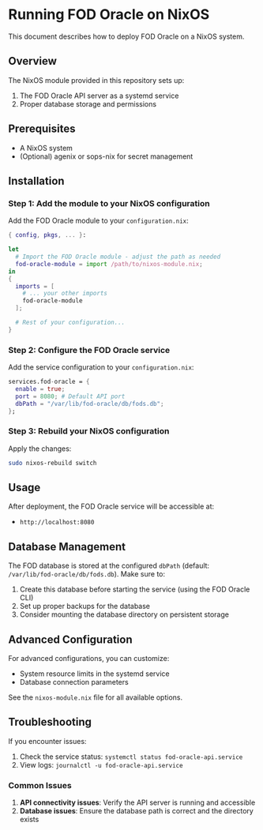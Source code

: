 # Running FOD Oracle on NixOS

This document describes how to deploy FOD Oracle on a NixOS system.

## Overview

The NixOS module provided in this repository sets up:

1. The FOD Oracle API server as a systemd service
2. Proper database storage and permissions

## Prerequisites

- A NixOS system
- (Optional) agenix or sops-nix for secret management

## Installation

### Step 1: Add the module to your NixOS configuration

Add the FOD Oracle module to your `configuration.nix`:

```nix
{ config, pkgs, ... }:

let
  # Import the FOD Oracle module - adjust the path as needed
  fod-oracle-module = import /path/to/nixos-module.nix;
in
{
  imports = [
    # ... your other imports
    fod-oracle-module
  ];

  # Rest of your configuration...
}
```

### Step 2: Configure the FOD Oracle service

Add the service configuration to your `configuration.nix`:

```nix
services.fod-oracle = {
  enable = true;
  port = 8080; # Default API port
  dbPath = "/var/lib/fod-oracle/db/fods.db";
};
```

### Step 3: Rebuild your NixOS configuration

Apply the changes:

```bash
sudo nixos-rebuild switch
```

## Usage

After deployment, the FOD Oracle service will be accessible at:

- `http://localhost:8080`

## Database Management

The FOD database is stored at the configured `dbPath` (default: `/var/lib/fod-oracle/db/fods.db`). Make sure to:

1. Create this database before starting the service (using the FOD Oracle CLI)
2. Set up proper backups for the database
3. Consider mounting the database directory on persistent storage

## Advanced Configuration

For advanced configurations, you can customize:

- System resource limits in the systemd service
- Database connection parameters

See the `nixos-module.nix` file for all available options.

## Troubleshooting

If you encounter issues:

1. Check the service status: `systemctl status fod-oracle-api.service`
2. View logs: `journalctl -u fod-oracle-api.service`

### Common Issues

1. **API connectivity issues**: Verify the API server is running and accessible
2. **Database issues**: Ensure the database path is correct and the directory exists